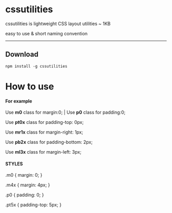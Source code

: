 # cssutilities
cssutilities is lightweight CSS layout utilities ~ 1KB

easy to use & short naming convention

---

## Download
```
npm install -g cssutilities
```

# How to use


####  For example
Use **m0** class for margin:0; | Use **p0** class for padding:0;

Use **pt0x** class for padding-top: 0px;  

Use **mr1x** class for margin-right: 1px;

Use **pb2x** class for padding-bottom: 2px;

Use **ml3x** class for margin-left: 3px;

#### STYLES

.m0 {
	margin: 0;
}


.m4x {
	margin: 4px;
}


.p0 {
	padding: 0;
}

.pt5x {
	padding-top: 5px;
}
